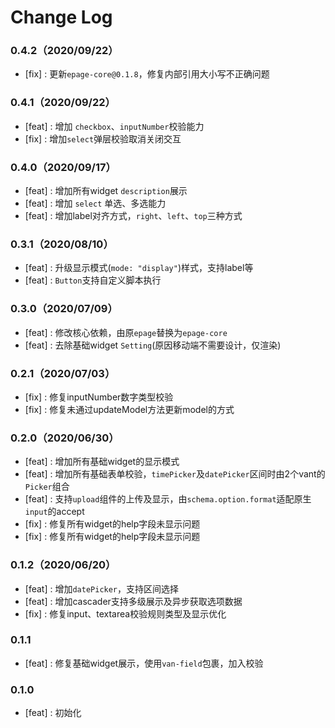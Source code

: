 # Change Log

### 0.4.2（2020/09/22）

- [fix] : 更新`epage-core@0.1.8`，修复内部引用大小写不正确问题

### 0.4.1（2020/09/22）

- [feat] : 增加 `checkbox`、`inputNumber`校验能力
- [fix] : 增加`select`弹层校验取消关闭交互

### 0.4.0（2020/09/17）

- [feat] : 增加所有widget `description`展示
- [feat] : 增加 `select` 单选、多选能力
- [feat] : 增加label对齐方式，`right`、`left`、`top`三种方式

### 0.3.1（2020/08/10）

- [feat] : 升级显示模式(`mode: "display"`)样式，支持label等
- [feat] : `Button`支持自定义脚本执行

### 0.3.0（2020/07/09）

- [feat] : 修改核心依赖，由原`epage`替换为`epage-core`
- [feat] : 去除基础widget `Setting`(原因移动端不需要设计，仅渲染)


### 0.2.1（2020/07/03）

- [fix] : 修复inputNumber数字类型校验
- [fix] : 修复未通过updateModel方法更新model的方式

### 0.2.0（2020/06/30）

- [feat] : 增加所有基础widget的显示模式
- [feat] : 增加所有基础表单校验，`timePicker`及`datePicker`区间时由2个vant的`Picker`组合
- [feat] : 支持`upload`组件的上传及显示，由`schema.option.format`适配原生`input`的accept
- [fix] : 修复所有widget的help字段未显示问题
- [fix] : 修复所有widget的help字段未显示问题


### 0.1.2（2020/06/20）

- [feat] : 增加`datePicker`，支持区间选择
- [feat] : 增加cascader支持多级展示及异步获取选项数据
- [fix] : 修复input、textarea校验规则类型及显示优化


### 0.1.1

- [feat] : 修复基础widget展示，使用`van-field`包裹，加入校验


### 0.1.0

- [feat] : 初始化
